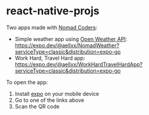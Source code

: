 # react-native-projs
Two apps made with [Nomad Coders](https://nomadcoders.co/): 
* Simple weather app using [Open Weather API](https://openweathermap.org/api/one-call-3): <https://expo.dev/@aellxx/NomadWeather?serviceType=classic&distribution=expo-go>
* Work Hard, Travel Hard app: <https://expo.dev/@aellxx/WorkHardTravelHardApp?serviceType=classic&distribution=expo-go>

To open the app: 
1. Install [expo](https://docs.expo.dev/) on your mobile device
2. Go to one of the links above
3. Scan the QR code
